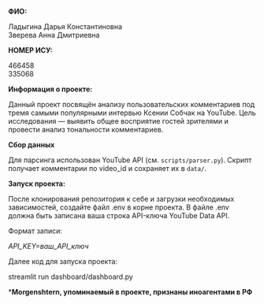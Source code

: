 **ФИО:**

Ладыгина Дарья Константиновна  
Зверева Анна Дмитриевна

**НОМЕР ИСУ:**

466458  
335068

**Информация о проекте:**

Данный проект посвящён анализу пользовательских комментариев под тремя самыми популярными интервью Ксении Собчак на YouTube.
Цель исследования — выявить общее восприятие гостей зрителями и провести анализ тональности комментариев.

**Сбор данных**

Для парсинга использован YouTube API (см. `scripts/parser.py`). Скрипт получает комментарии по video_id 
и сохраняет их в `data/`.

**Запуск проекта:**

После клонирования репозитория к себе и загрузки необходимых зависимостей, создайте файл .env в корне проекта. 
В файле .env должна быть записана ваша строка API-ключа YouTube Data API.

Формат записи:

*API_KEY=ваш_API_ключ*

Далее код для запуска проекта:

streamlit run dashboard/dashboard.py

***Morgenshtern, упоминаемый в проекте, признаны иноагентами в РФ**
